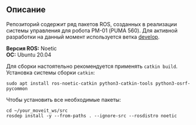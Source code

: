 ## Описание

Репозиторий содержит ряд пакетов ROS, созданных в реализации системы управления для робота РМ-01 (PUMA 560). Для активной разработки на данный момент используется ветка [develop](https://github.com/skbmir/puma01/tree/develop).

**Версия ROS:** Noetic  
**ОС:** Ubuntu 20.04

Для сборки настоятельно рекомендуется применять `catkin build`. Установка системы сборки `catkin`: 
```
sudo apt install ros-noetic-catkin python3-catkin-tools python3-osrf-pycommon
``` 

Чтобы установить все необходимые пакеты:
```
cd ~/your_moveit_ws/src 
rosdep install -y --from-paths . --ignore-src --rosdistro noetic
```
<!-- 
Докачка необходимых пакетов, но они должны автоматически скачаться, если правильно заполнены файлы package.xml: 

ros_control_boilerplate:
sudo apt-get install ros-noetic-ros-control-boilerplate 

rosparam shortcuts:
sudo apt-get install ros-$ROS_DISTRO-rosparam-shortcuts

moveit:
sudo apt-get install ros-noetic-moveit
-->

<!--
## Описание пакетов:
**1. puma01_description:** URDF робота;   
**2. puma01_control:** кастомные контроллеры ros_control, а также файл с их конфигурацией;  
**3. puma01_gazebo:** launch-файлы для запуска симуляции Gazebo;  
**4. puma01_moveit:** пакет создан автоматически при помощи MoveIt Setup Assistant;  
**5. puma01_hardware_interface:** интерфейс робота, реализованный на основе ros_control_boilerplate;   
**6. puma01_trajectory_executer:** специфичная ROS-нода, реализующая примитивный алгоритм выполнения траектории;  
-->

<!--
## TO-DO
- добавить команды, используемые для запуска всего
- по-английски всё писать может??
-->
